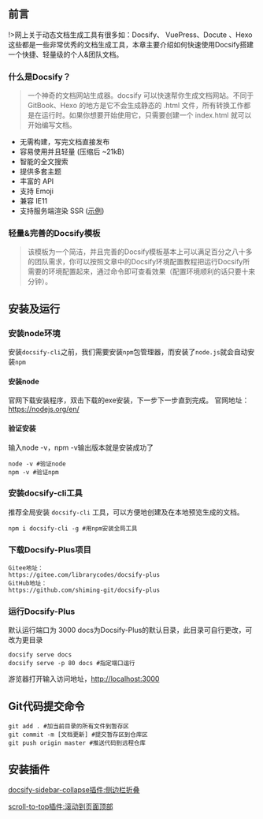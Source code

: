 
## 前言
!>网上关于动态文档生成工具有很多如：Docsify、 VuePress、Docute 、Hexo这些都是一些非常优秀的文档生成工具，本章主要介绍如何快速使用Docsify搭建一个快捷、轻量级的个人&团队文档。

### 什么是Docsify？
>一个神奇的文档网站生成器。docsify 可以快速帮你生成文档网站。不同于 GitBook、Hexo 的地方是它不会生成静态的 .html 文件，所有转换工作都是在运行时。如果你想要开始使用它，只需要创建一个 index.html 就可以开始编写文档。
- 无需构建，写完文档直接发布
- 容易使用并且轻量 (压缩后 ~21kB)
- 智能的全文搜索
- 提供多套主题
- 丰富的 API
- 支持 Emoji
- 兼容 IE11
- 支持服务端渲染 SSR ([示例](https://github.com/docsifyjs/docsify-ssr-demo))

### 轻量&完善的Docsify模板
>该模板为一个简洁，并且完善的Docsify模板基本上可以满足百分之八十多的团队需求，你可以按照文章中的Docsify环境配置教程把运行Docsify所需要的环境配置起来，通过命令即可查看效果（配置环境顺利的话只要十来分钟）。

## 安装及运行

### 安装node环境
安装`docsify-cli`之前，我们需要安装`npm`包管理器，而安装了`node.js`就会自动安装`npm`

#### 安装node
官网下载安装程序，双击下载的exe安装，下一步下一步直到完成。
官网地址：<https://nodejs.org/en/>

#### 验证安装
输入node -v，npm -v输出版本就是安装成功了
```
node -v #验证node
npm -v #验证npm
```

### 安装docsify-cli工具
推荐全局安装 `docsify-cli` 工具，可以方便地创建及在本地预览生成的文档。
```
npm i docsify-cli -g #用npm安装全局工具
```

### 下载Docsify-Plus项目
```
Gitee地址：
https://gitee.com/librarycodes/docsify-plus
GitHub地址：
https://github.com/shiming-git/docsify-plus
```

### 运行Docsify-Plus
默认运行端口为 3000  docs为Docsify-Plus的默认目录，此目录可自行更改，可改为更目录

```
docsify serve docs
docsify serve -p 80 docs #指定端口运行
```
游览器打开输入访问地址，[http://localhost:3000](http://localhost:3000)


## Git代码提交命令
```
git add . #加当前目录的所有文件到暂存区
git commit -m [文档更新] #提交暂存区到仓库区
git push origin master #推送代码到远程仓库
```

## 安装插件
[docsify-sidebar-collapse插件:侧边栏折叠](https://github.com/iPeng6/docsify-sidebar-collapse)

[scroll-to-top插件:滚动到页面顶部](https://gitee.com/zhangx_study/docsify-plugins)